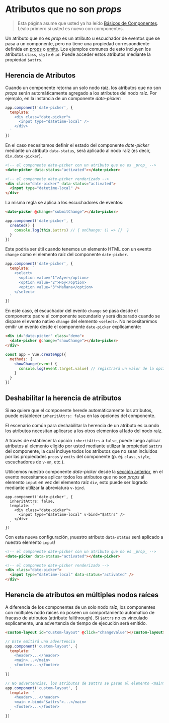 # Atributos que no son _props_

> Esta página asume que usted ya ha leído [Básicos de Componentes](component-basics.md). Léalo primero si usted es nuevo con componentes.

Un atributo que no es _prop_ es un atributo u escuchador de eventos que se pasa a un componente, pero no tiene una propiedad correspondiente definida en [props](component-props.html) o [emits](component-custom-events.html#defining-custom-events). Los ejemplos comunes de esto incluyen los atributos `class`, `style` e `id`. Puede acceder estos atributos mediante la propiedad `$attrs`.

## Herencia de Atributos

Cuando un componente retorna un solo nodo raíz. los atributos que no son _props_ serán automáticamente agregado a los atributos del nodo raíz. Por ejemplo, en la instancia de un componente _date-picker_:

```js
app.component('date-picker', {
  template: `
    <div class="date-picker">
      <input type="datetime-local" />
    </div>
  `
})
```

En el caso necesitamos definir el estado del componente _date-picker_ mediante un atributo `data-status`, será aplicado al nodo raíz (es decir, `div.date-picker`).

```html
<!-- el componente date-picker con un atributo que no es _prop_ -->
<date-picker data-status="activated"></date-picker>

<!-- el componente date-picker renderizado -->
<div class="date-picker" data-status="activated">
  <input type="datetime-local" />
</div>
```

La misma regla se aplica a los escuchadores de eventos:

```html
<date-picker @change="submitChange"></date-picker>
```

```js
app.component('date-picker', {
  created() {
    console.log(this.$attrs) // { onChange: () => {}  }
  }
})
```

Este podría ser útil cuando tenemos un elemento HTML con un evento `change` como el elemento raíz del componente `date-picker`.

```js
app.component('date-picker', {
  template: `
    <select>
      <option value="1">Ayer</option>
      <option value="2">Hoy</option>
      <option value="3">Mañana</option>
    </select>
  `
})
```

En este caso, el escuchador del evento `change` se pasa desde el componente padre al componente secundario y será disparado cuando se dispare el evento nativo `change` del elemento `<select>`. No necesitarémos emitir un evento desde el componente `date-picker` explícamente:

```html
<div id="date-picker" class="demo">
  <date-picker @change="showChange"></date-picker>
</div>
```

```js
const app = Vue.createApp({
  methods: {
    showChange(event) {
      console.log(event.target.value) // registrará un valor de la opción seleccionada
    }
  }
})
```

## Deshabilitar la herencia de atributos

Si **no** quiere que el componente herede automáticamente los atributos, puede establecer `inheritAttrs: false` en las opciones del componente.

El escenario común para deshabilitar la herencia de un atributo es cuando los atributos necesitan aplicarse a los otros elementos al lado del nodo raíz.

A través de establecer la opción `inheritAttrs` a `false`, puede luego aplicar atributos al elemento eligido por usted mediante utilizar la propiedad `$attrs` del componente, la cual incluye todos los atributos que no sean incluidos por las propiedades `props` y `emits` del componente (p. ej. `class`, `style`, escuchadores de `v-on`, etc.).

Utilicemos nuestro componente _date-picker_ desde la [sección anterior](#attribute-inheritance), en el evento necesitamos aplicar todos los atributos que no son _props_ al elemento `input` en vez del elemento raíz `div`, esto puede ser logrado mediante utilizar la abreviatura `v-bind`.

```js{5}
app.component('date-picker', {
  inheritAttrs: false,
  template: `
    <div class="date-picker">
      <input type="datetime-local" v-bind="$attrs" />
    </div>
  `
})
```

Con esta nueva configuración, ¡nuestro atributo `data-status` será aplicado a nuestro elemento `input`!

```html
<!-- el componente date-picker con un atributo que no es _prop_ -->
<date-picker data-status="activated"></date-picker>

<!-- el componente date-picker renderizado -->
<div class="date-picker">
  <input type="datetime-local" data-status="activated" />
</div>
```

## Herencia de atributos en múltiples nodos raíces

A diferencia de los componentes de un solo nodo raíz, los componentes con múltiples nodo raíces no poseen un comportamiento automático de fracaso de atributos (attribute fallthrough). Si `$attrs` no es vinculado explícamente, una advertencia de tiempo de ejecución será emitido.

```html
<custom-layout id="custom-layout" @click="changeValue"></custom-layout>
```

```js
// Este emitirá una advertencia
app.component('custom-layout', {
  template: `
    <header>...</header>
    <main>...</main>
    <footer>...</footer>
  `
})

// No advertencias, los atributos de $attrs se pasan al elemento <main>
app.component('custom-layout', {
  template: `
    <header>...</header>
    <main v-bind="$attrs">...</main>
    <footer>...</footer>
  `
})
```
